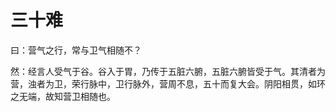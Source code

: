 # 三十难



曰：营气之行，常与卫气相随不？


然：经言人受气于谷。谷入于胃，乃传于五脏六腑，五脏六腑皆受于气。其清者为营，浊者为卫，荣行脉中，卫行脉外，营周不息，五十而复大会。阴阳相贯，如环之无端，故知营卫相随也。
